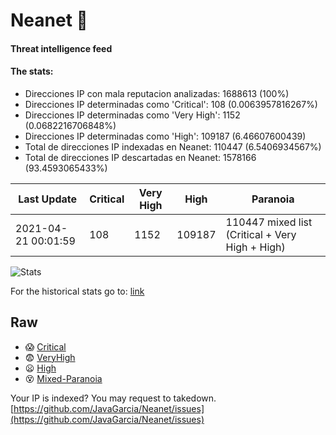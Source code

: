# Neanet :hocho:
#### Threat intelligence feed
#### The stats:

- Direcciones IP con mala reputacion analizadas: 1688613 (100%)
- Direcciones IP determinadas como 'Critical':  108 (0.0063957816267%)
- Direcciones IP determinadas como 'Very High':  1152 (0.0682216706848%)
- Direcciones IP determinadas como 'High':  109187 (6.46607600439)
- Total de direcciones IP indexadas en Neanet:  110447 (6.5406934567%)
- Total de direcciones IP descartadas en Neanet:  1578166 (93.4593065433%)

| Last Update | Critical | Very High | High | Paranoia |
| --- | --- | --- | --- | --- |
| 2021-04-21 00:01:59 | 108 | 1152 | 109187 | 110447 mixed list (Critical + Very High + High)|

![Stats](https://docs.google.com/spreadsheets/d/e/2PACX-1vSnaNMIXVabIpDJjufMlzH7poXnshF3mgd8Is1g9ytUEzVsP5my4Trn8f-xkoLLQ38xpL3HtmUexLo6/pubchart?oid=501124687&format=image)

For the historical stats go to: [link](/stats.csv)
## Raw
- :scream: [Critical](https://raw.githubusercontent.com/JavaGarcia/Neanet/master/blacklists/neanet_critical.txt)
- :fearful: [VeryHigh](https://raw.githubusercontent.com/JavaGarcia/Neanet/master/blacklists/neanet_veryHigh.txtt)
- :frowning: [High](https://raw.githubusercontent.com/JavaGarcia/Neanet/master/blacklists/neanet_high.txt)
- :dizzy_face: [Mixed-Paranoia](https://raw.githubusercontent.com/JavaGarcia/Neanet/master/blacklists/neanet_all.txt)


Your IP is indexed? You may request to takedown. [https://github.com/JavaGarcia/Neanet/issues](https://github.com/JavaGarcia/Neanet/issues)











































































































































































































































































































































































































































































































































































































































































































































































































































































































































































































































































































































































































































































































































































































































































































































































































































































































































































































































































































































































































































































































































































































































































































































































































































































































































































































































































































































































































































































































































































































































































































































































































































































































































































































































































































































































































































































































































































































































































































































































































































































































































































































































































































































































































































































































































































































































































































































































































































































































































































































































































































































































































































































































































































































































































































































































































































































































































































































































































































































































